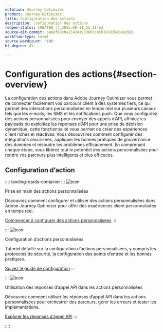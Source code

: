 ```yaml
---
solution: Journey Optimizer
product: Journey Optimizer
title: Configuration des actions
description: Configuration des actions
redpen-status: CREATED_||_2025-08-11_21-11-53
source-git-commit: 5a8ef88cba254241933607ca59156d35e0e92926
workflow-type: tm+mt
source-wordcount: '185'
ht-degree: 4%

---
```



# Configuration des actions{#section-overview}

La configuration des actions dans Adobe Journey Optimizer vous permet de connecter facilement vos parcours client à des systèmes tiers, ce qui permet des interactions personnalisées en temps réel sur plusieurs canaux tels que les e-mails, les SMS et les notifications push. Que vous configuriez des actions personnalisées pour envoyer des appels d’API, affiniez les payloads ou exploitiez les réponses d’API pour une prise de décision dynamique, cette fonctionnalité vous permet de créer des expériences client riches et réactives. Vous découvrirez comment configurer des intégrations sécurisées, appliquer les bonnes pratiques de gouvernance des données et résoudre les problèmes efficacement. En comprenant chaque étape, vous libérez tout le potentiel des actions personnalisées pour rendre vos parcours plus intelligents et plus efficaces.

## Configuration d’action

:::: landing-cards-container
:::
![icon](https://cdn.experienceleague.adobe.com/icons/circle-play.svg?lang=fr)

Prise en main des actions personnalisées

Découvrez comment configurer et utiliser des actions personnalisées dans Adobe Journey Optimizer pour offrir des expériences client personnalisées en temps réel.

[Commencer à configurer des actions personnalisées](../using/action/action.md)
:::

:::
![icon](https://cdn.experienceleague.adobe.com/icons/gear.svg?lang=fr)

Configuration d’actions personnalisées

Tutoriel détaillé sur la configuration d’actions personnalisées, y compris les protocoles de sécurité, la configuration des points d’entrée et les bonnes pratiques.

[Suivez le guide de configuration](../using/action/about-custom-action-configuration.md)
:::

:::
![icon](https://cdn.experienceleague.adobe.com/icons/code-branch.svg?lang=fr)

Utilisation des réponses d’appel API dans les actions personnalisées

Découvrez comment utiliser les réponses d’appel API dans les actions personnalisées pour orchestrer des parcours, gérer les erreurs et tester les implémentations.

[Explorer les réponses d’appel API](../using/action/action-response.md)
:::

::::
